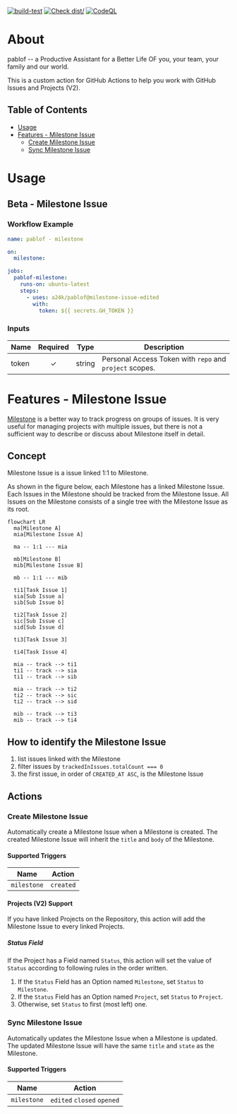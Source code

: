 [![build-test](https://github.com/a24k/pablof/actions/workflows/test.yml/badge.svg)](https://github.com/a24k/pablof/actions/workflows/test.yml)
[![Check dist/](https://github.com/a24k/pablof/actions/workflows/check-dist.yml/badge.svg)](https://github.com/a24k/pablof/actions/workflows/check-dist.yml)
[![CodeQL](https://github.com/a24k/pablof/actions/workflows/codeql-analysis.yml/badge.svg)](https://github.com/a24k/pablof/actions/workflows/codeql-analysis.yml)

# About

pablof -- a Productive Assistant for a Better Life OF you, your team, your family and our world.

This is a custom action for GitHub Actions to help you work with GitHub Issues and Projects (V2).

## Table of Contents

- [Usage](#usage)
- [Features - Milestone Issue](#usage)
    - [Create Milestone Issue](#create-milestone-issue)
    - [Sync Milestone Issue](#sync-milestone-issue)

# Usage

## Beta - Milestone Issue

### Workflow Example

```yaml
name: pablof - milestone

on:
  milestone:

jobs:
  pablof-milestone:
    runs-on: ubuntu-latest
    steps:
      - uses: a24k/pablof@milestone-issue-edited
        with:
          token: ${{ secrets.GH_TOKEN }}
```

### Inputs

| Name    | Required | Type   | Description                                             |
| ---     | :---:    | ---    | ---                                                     |
| token   | ✓        | string | Personal Access Token with `repo` and `project` scopes. |

# Features - Milestone Issue

[Milestone](https://docs.github.com/en/issues/using-labels-and-milestones-to-track-work/about-milestones)
is a better way to track progress on groups of issues.
It is very useful for managing projects with multiple issues,
but there is not a sufficient way to describe or discuss about Milestone itself in detail.

## Concept

Milestone Issue is a issue linked 1:1 to Milestone.

As shown in the figure below, each Milestone has a linked Milestone Issue.
Each Issues in the Milestone should be tracked from the Milestone Issue.
All Issues on the Milestone consists of a single tree with the Milestone Issue as its root.

```mermaid
flowchart LR
  ma[Milestone A]
  mia[Milestone Issue A]

  ma -- 1:1 --- mia

  mb[Milestone B]
  mib[Milestone Issue B]

  mb -- 1:1 --- mib

  ti1[Task Issue 1]
  sia[Sub Issue a]
  sib[Sub Issue b]

  ti2[Task Issue 2]
  sic[Sub Issue c]
  sid[Sub Issue d]

  ti3[Task Issue 3]

  ti4[Task Issue 4]

  mia -- track --> ti1
  ti1 -- track --> sia
  ti1 -- track --> sib

  mia -- track --> ti2
  ti2 -- track --> sic
  ti2 -- track --> sid

  mib -- track --> ti3
  mib -- track --> ti4
```

## How to identify the Milestone Issue

1. list issues linked with the Milestone
1. filter issues by `trackedInIssues.totalCount === 0`
1. the first issue, in order of `CREATED_AT ASC`, is the Milestone Issue

## Actions

### Create Milestone Issue

Automatically create a Milestone Issue when a Milestone is created.
The created Milestone Issue will inherit the `title` and `body` of the Milestone.

#### Supported Triggers

| Name        | Action    |
| ---         | ---       |
| `milestone` | `created` |

#### Projects (V2) Support

If you have linked Projects on the Repository,
this action will add the Milestone Issue to every linked Projects.

##### Status Field

If the Project has a Field named `Status`,
this action will set the value of `Status` according to following rules in the order written.

1. If the `Status` Field has an Option named `Milestone`, set `Status` to `Milestone`.
1. If the `Status` Field has an Option named `Project`, set `Status` to `Project`.
1. Otherwise, set `Status` to first (most left) one.

### Sync Milestone Issue

Automatically updates the Milestone Issue when a Milestone is updated.
The updated Milestone Issue will have the same `title` and `state` as the Milestone.

#### Supported Triggers

| Name        | Action    |
| ---         | ---       |
| `milestone` | `edited` `closed` `opened` |

